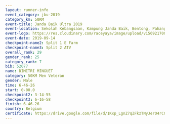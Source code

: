```yaml
---
layout: runner-info 
event_category: jbu-2019 
category_km: 50KM 
event-title: Janda Baik Ultra 2019
event-location: Sekolah Kebangsaan, Kampung Janda Baik, Bentong, Pahang, Malaysia 
event-logo: https://res.cloudinary.com/raceyaya/image/upload/v1569217009/logo/janda-baik_vch1pc.jpg 
event-date: 2019-09-14 
checkpoint-name2: Split 1 E Farm 
checkpoint-name3: Split 2 ATV 
overall_rank: 29
gender_rank: 25
category_rank: 7
bib: 52077
name: DIMITRI MINGUET
category: 50KM Men Veteran
gender: Male
time: 6-46-26
start: 0-00.0
checkpoint2: 3-14-55
checkpoint3: 6-16-58
finish: 6-46-26
country: Belgium
certificate: https://drive.google.com/file/d/1Kxp_LgnZ7qZFkzTNyJerO4rC0xdlEyrd/view?usp=sharing
---
```

